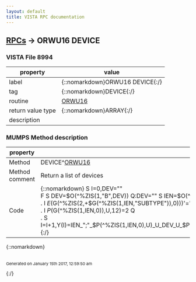 ```yaml
---
layout: default
title: VISTA RPC documentation
---
```




## [RPCs](TableOfContent.md) &#8594; ORWU16 DEVICE 



### VISTA File 8994 


 property | value 
--- | --- 
 label | {::nomarkdown}ORWU16 DEVICE{:/}
 tag | {::nomarkdown}DEVICE{:/}
 routine | [ORWU16](http://code.osehra.org/dox/Routine_ORWU16_source.html)
 return value type | {::nomarkdown}ARRAY{:/}
 description | 


### MUMPS Method description

 property | value 
 --- | --- 
 Method | DEVICE^[ORWU16](http://code.osehra.org/dox/Routine_ORWU16_source.html)
 Method comment | Return a list of devices
 Code | {::nomarkdown}  S I=0,DEV=""<br> F  S DEV=$O(^%ZIS(1,"B",DEV)) Q:DEV=""  S IEN=$O(^(DEV,0)) D<br> . I $E($G(^%ZIS(2,+$G(^%ZIS(1,IEN,"SUBTYPE")),0)))'="P" Q<br> . I $P($G(^%ZIS(1,IEN,0)),U,12)=2 Q<br> . S I=I+1,Y(I)=IEN_";"_$P(^%ZIS(1,IEN,0),U)_U_DEV_U_$P($G(^(1)),U)_U_$P($G(^(90)),U)_U_$P(^(91),U)_U_$P(^(91),U,3){:/}

{::nomarkdown} <br/><br/><p style="font-size: 11px">Generated on January 15th 2017, 12:59:50 am</p>{:/}